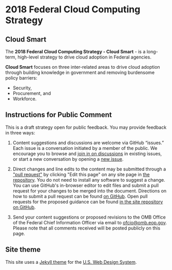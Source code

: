 # 2018 Federal Cloud Computing Strategy
## Cloud Smart

The **2018 Federal Cloud Computing Strategy - Cloud Smart** - is a long-term,
high-level strategy to drive cloud adoption in Federal agencies.

**Cloud Smart** focuses on three inter-related areas to drive cloud adoption
through building knowledge in government and removing burdensome policy barriers:

* Security,
* Procurement, and
* Workforce.

## Instructions for Public Comment

This is a draft strategy open for public feedback. You may provide feedback in three ways:

1. Content suggestions and discussions are welcome via GitHub “issues.” Each issue is a conversation initiated by a member of the public. We encourage you to browse and [join in on discussions](https://github.com/ombegov/cloud.cio.gov/issues) in existing issues, or start a new conversation by opening a [new issue](https://github.com/ombegov/cloud.cio.gov/issues/new).

2. Direct changes and line edits to the content may be submitted through a ["pull request"](https://help.github.com/articles/creating-a-pull-request) by clicking "Edit this page" on any site page in [the repository](https://github.com/ombegov/cloud.cio.gov/tree/gh-pages/pages/). You do not need to install any software to suggest a change. You can use GitHub's in-browser editor to edit files and submit a pull request for your changes to be merged into the document. Directions on how to submit a pull request can be found [on GitHub](https://help.github.com/articles/creating-a-pull-request). Open pull requests for the proposed guidance can be found [in the site repository on GitHub](https://github.com/ombegov/cloud.cio.gov/pulls).

3. Send your content suggestions or proposed revisions to the OMB Office of the Federal Chief Information Officer via email to [ofcio@omb.eop.gov](mailto:ofcio@omb.eop.gov). Please note that all comments received will be posted publicly on this page.


## Site theme

This site uses a [Jekyll theme](https://jekyllrb.com/docs/themes/) for the
[U.S. Web Design System](https://designsystem.digital.gov).
